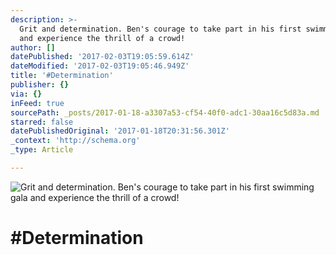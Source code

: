```yaml
---
description: >-
  Grit and determination. Ben's courage to take part in his first swimming gala
  and experience the thrill of a crowd!
author: []
datePublished: '2017-02-03T19:05:59.614Z'
dateModified: '2017-02-03T19:05:46.949Z'
title: '#Determination'
publisher: {}
via: {}
inFeed: true
sourcePath: _posts/2017-01-18-a3307a53-cf54-40f0-adc1-30aa16c5d83a.md
starred: false
datePublishedOriginal: '2017-01-18T20:31:56.301Z'
_context: 'http://schema.org'
_type: Article

---
```

![Grit and determination. Ben's courage to take part in his first swimming gala and experience the thrill of a crowd!](https://the-grid-user-content.s3-us-west-2.amazonaws.com/b1030627-2e33-47f2-ad95-b4f7f66005bb.jpg)

# \#Determination